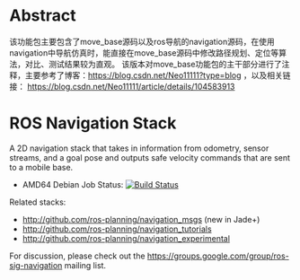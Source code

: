 # Abstract
该功能包主要包含了move_base源码以及ros导航的navigation源码，在使用navigation中导航仿真时，能直接在move_base源码中修改路径规划、定位等算法，对比、测试结果较为直观。
该版本对move_base功能包的主干部分进行了注释，主要参考了博客：https://blog.csdn.net/Neo11111?type=blog ，以及相关链接：
https://blog.csdn.net/Neo11111/article/details/104583913

ROS Navigation Stack
====================

A 2D navigation stack that takes in information from odometry, sensor
streams, and a goal pose and outputs safe velocity commands that are sent
to a mobile base.

 * AMD64 Debian Job Status: [![Build Status](http://build.ros.org/buildStatus/icon?job=Mbin_uB64__navigation__ubuntu_bionic_amd64__binary)](http://build.ros.org/job/Mbin_uB64__navigation__ubuntu_bionic_amd64__binary/)

Related stacks:

 * http://github.com/ros-planning/navigation_msgs (new in Jade+)
 * http://github.com/ros-planning/navigation_tutorials
 * http://github.com/ros-planning/navigation_experimental

For discussion, please check out the
https://groups.google.com/group/ros-sig-navigation mailing list.
